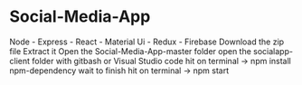# Social-Media-App
Node - Express - React - Material Ui - Redux - Firebase
Download the zip file
Extract it
Open the Social-Media-App-master folder
open the socialapp-client folder with gitbash or Visual Studio code
hit on terminal -> npm install npm-dependency
wait to finish
hit on terminal -> npm start
